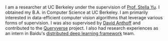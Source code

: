 I am a researcher at UC Berkeley under the supervision of [Prof. Stella Yu](https://www1.icsi.berkeley.edu/~stellayu/). I obtained my B.A. in Computer Science at UC Berkeley. I am primarily interested in data-efficient computer vision algorithms that leverage various forms of supervision. I was also supervised by [David Anthoff](https://vcresearch.berkeley.edu/faculty/david-anthoff) and contributed to the [Queryverse](https://www.queryverse.org/) project. I also had research experiences as an intern in Baidu's [distributed deep learning framework](https://github.com/paddlepaddle/paddle) team.
